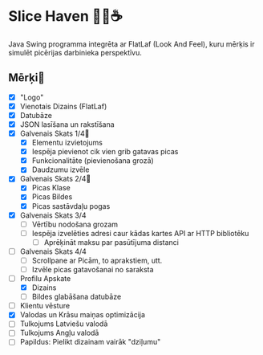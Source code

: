 # Slice Haven 🍕🏪☕
Java Swing programma integrēta ar FlatLaf (Look And Feel), kuru mērķis ir simulēt picērijas darbinieka perspektīvu.

## Mērķi🏹
- [x] "Logo" 
- [x] Vienotais Dizains (FlatLaf)
- [x] Datubāze
- [x] JSON lasīšana un rakstīšana
- [x] Galvenais Skats 1/4🎯
  - [x] Elementu izvietojums 
  - [x] Iespēja pievienot cik vien grib gatavas picas
  - [x] Funkcionalitāte (pievienošana grozā)
  - [x] Daudzumu izvēle
- [x] Galvenais Skats 2/4🎯
  - [x] Picas Klase
  - [x] Picas Bildes
  - [x] Picas sastāvdaļu pogas 
- [x] Galvenais Skats 3/4
  - [ ] Vērtību nodošana grozam
  - [ ] Iespēja izvelēties adresi caur kādas kartes API ar HTTP bibliotēku
    - [ ] Aprēķināt maksu par pasūtījuma distanci  
- [ ] Galvenais Skats 4/4
  - [ ] Scrollpane ar Picām, to aprakstiem, utt.
  - [ ] Izvēle picas gatavošanai no saraksta
- [ ] Profilu Apskate
  - [x] Dizains
  - [ ] Bildes glabāšana datubāze
- [ ] Klientu vēsture    
- [x] Valodas un Krāsu maiņas optimizācija
- [ ] Tulkojums Latviešu valodā
- [ ] Tulkojums Angļu valodā
- [ ] Papildus: Pielikt dizainam vairāk "dziļumu" 